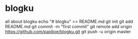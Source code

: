 # blogku
all about blogku
echo "# blogku" >> README.md
git init
git add README.md
git commit -m "first commit"
git remote add origin https://github.com/paidjoe/blogku.git
git push -u origin master
